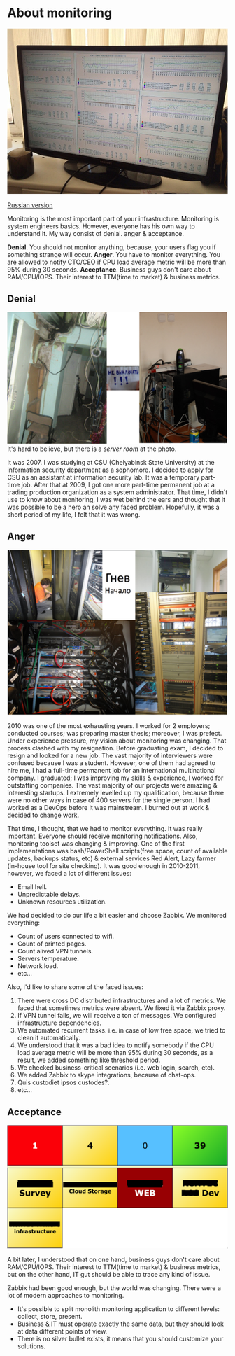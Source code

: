# About monitoring

![intro](assets/monitoring_intro.jpeg?raw=true "intro")

[Russian version](https://habr.com/post/339330/)

Monitoring is the most important part of your infrastructure. Monitoring is system engineers basics. However, everyone has his own way to understand it. My way consist of denial. anger & acceptance. 

**Denial**. You should not monitor anything, because, your users flag you if something strange will occur.
**Anger**. You have to monitor everything. You are allowed to notify CTO/CEO if CPU load average metric will be more than 95% during 30 seconds. 
**Acceptance**. Business guys don't care about RAM/CPU/IOPS. Their interest to TTM(time to market) & business metrics.

## Denial

![Denial](assets/monitoring_denial.png?raw=true "Denial")
It's hard to believe, but there is a *server room* at the photo.

It was 2007. I was studying at CSU (Chelyabinsk State University) at the information security department as a sophomore. I decided to apply for CSU as an assistant at information security lab. It was a temporary part-time job. After that at 2009, I got one more part-time permanent job at a trading production organization as a system administrator. That time, I didn't use to know about monitoring, I was wet behind the ears and thought that it was possible to be a hero an solve any faced problem. Hopefully, it was a short period of my life, I felt that it was wrong.

## Anger

![Anger](assets/monitoring_anger.png?raw=true "Anger")

2010 was one of the most exhausting years. I worked for 2 employers; conducted courses; was preparing master thesis; moreover, I was prefect. Under experience pressure, my vision about monitoring was changing. That process clashed with my resignation. Before graduating exam, I decided to resign and looked for a new job. The vast majority of interviewers were confused because I was a student. However, one of them had agreed to hire me, I had a full-time permanent job for an international multinational company. I graduated; I was improving my skills & experience, I worked for outstaffing companies. The vast majority of our projects were amazing & interesting startups. I extremely levelled up my qualification, because there were no other ways in case of 400 servers for the single person. I had worked as a DevOps before it was mainstream. I burned out at work & decided to change work.


That time, I thought, that we had to monitor everything. It was really important. Everyone should receive monitoring notifications. Also, monitoring toolset was changing & improving. One of the first implementations was bash/PowerShell scripts(free space, count of available updates, backups status, etc) & external services Red Alert, Lazy farmer (in-house tool for site checking). It was good enough in 2010-2011, however, we faced a lot of different issues:
* Email hell.
* Unpredictable delays.
* Unknown resources utilization.

We had decided to do our life a bit easier and choose Zabbix. We monitored everything:
* Count of users connected to wifi.
* Count of printed pages.
* Count alived VPN tunnels.
* Servers temperature.
* Network load.
* etc...

Also, I'd like to share some of the faced issues:
1. There were cross DC distributed infrastructures and a lot of metrics. We faced that sometimes metrics were absent. We fixed it via Zabbix proxy.
2. If VPN tunnel fails, we will receive a ton of messages. We configured infrastructure dependencies.
3. We automated recurrent tasks. i.e. in case of low free space, we tried to clean it automatically.
4. We understood that it was a bad idea to notify somebody if the CPU load average metric will be more than 95% during 30 seconds, as a result, we added something like threshold period. 
5. We checked business-critical scenarios (i.e. web login, search, etc).
6. We added Zabbix to skype integrations, because of chat-ops.
7. Quis custodiet ipsos custodes?.
8. etc... 


## Acceptance

![Acceptance](assets/monitoring_custom.png?raw=true "Acceptance")

A bit later, I understood that on one hand, business guys don't care about RAM/CPU/IOPS. Their interest to TTM(time to market) & business metrics, but on the other hand, IT gut should be able to trace any kind of issue.

Zabbix had been good enough, but the world was changing. There were a lot of modern approaches to monitoring. 
* It's possible to split monolith monitoring application to different levels: collect, store, present. 
* Business & IT must operate exactly the same data, but they should look at data different points of view. 
* There is no silver bullet exists, it means that you should customize your solutions.
